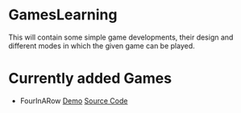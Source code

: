 # GamesLearning
This will contain some simple game developments, their design and different modes in which the given game can be played.


# Currently added Games
- FourInARow [Demo](https://cw-shubhammuniyal.github.io/GamesLearning/FourInRow/ "Demo") [Source Code](https://github.com/cw-shubhamMuniyal/GamesLearning/tree/master/FourInRow "Source Code")
